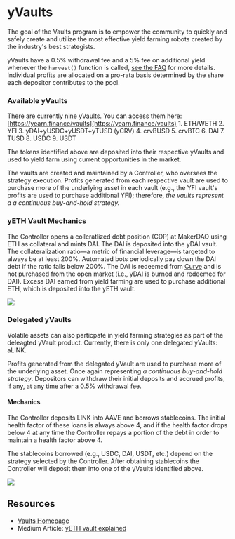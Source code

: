 # yVaults

The goal of the Vaults program is to empower the community to quickly and safely create and utilize the most effective yield farming robots created by the industry's best strategists.

yVaults have a 0.5% withdrawal fee and a 5% fee on additional yield whenever the `harvest()` function is called, [see the FAQ](https://docs.yearn.finance/faq#what-are-the-fees) for more details. Individual profits are allocated on a pro-rata basis determined by the share each depositor contributes to the pool.

### Available yVaults

There are currently nine yVaults. You can access them here: [https://yearn.finance/vaults](https://yearn.finance/vaults) 1. ETH/WETH 2. YFI 3. yDAI+yUSDC+yUSDT+yTUSD \(yCRV\) 4. crvBUSD 5. crvBTC 6. DAI 7. TUSD 8. USDC 9. USDT

The tokens identified above are deposited into their respective yVaults and used to yield farm using current opportunities in the market.

The vaults are created and maintained by a Controller, who oversees the strategy execution. Profits generated from each respective vault are used to purchase more of the underlying asset in each vault \(e.g., the YFI vault's profits are used to purchase additional YFI\); therefore, _the vaults represent a a continuous buy-and-hold strategy._

### yETH Vault Mechanics

The Controller opens a colleratlized debt position \(CDP\) at MakerDAO using ETH as collateral and mints DAI. The DAI is deposited into the yDAI vault. The collateralization ratio—a metric of financial leverage—is targeted to always be at least 200%. Automated bots periodically pay down the DAI debt if the ratio falls below 200%. The DAI is redeemed from [Curve](http://curve.fi/) and is not purchased from the open market \(i.e., yDAI is burned and redeemed for DAI\). Excess DAI earned from yield farming are used to purchase additional ETH, which is deposited into the yETH vault.

![](https://i.imgur.com/ZASptpX.png)

### Delegated yVaults

Volatile assets can also particpate in yield farming strategies as part of the deleagted yVault product. Currently, there is only one delegated yVaults: aLINK.

Profits generated from the delegated yVault are used to purchase more of the underlying asset. Once again representing _a continuous buy-and-hold strategy_. Depositors can withdraw their initial deposits and accrued profits, if any, at any time after a 0.5% withdrawal fee.

#### Mechanics

The Controller deposits LINK into AAVE and borrows stablecoins. The initial health factor of these loans is always above 4, and if the health factor drops below 4 at any time the Controller repays a portion of the debt in order to maintain a health factor above 4.

The stablecoins borrowed \(e.g., USDC, DAI, USDT, etc.\) depend on the strategy selected by the Controller. After obtaining stablecoins the Controller will deposit them into one of the yVaults identified above.

![](https://i.imgur.com/8AVJU0d.png)

## Resources

- [Vaults Homepage](https://yearn.finance/vaults)
- Medium Article: [yETH vault explained](https://medium.com/iearn/yeth-vault-explained-c29d6b93a371)
